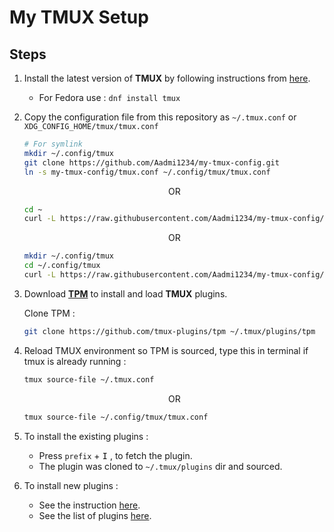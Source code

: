 # My TMUX Setup

## Steps

1. Install the latest version of **TMUX** by following instructions from [here](https://github.com/tmux/tmux/wiki/Installing).

   - For Fedora use : `dnf install tmux`

2. Copy the configuration file from this repository as `~/.tmux.conf` or `XDG_CONFIG_HOME/tmux/tmux.conf`

   ```bash
   # For symlink
   mkdir ~/.config/tmux
   git clone https://github.com/Aadmi1234/my-tmux-config.git
   ln -s my-tmux-config/tmux.conf ~/.config/tmux/tmux.conf
   ```

   <p style="text-align: center;">OR</p>

   ```bash
   cd ~
   curl -L https://raw.githubusercontent.com/Aadmi1234/my-tmux-config/master/tmux.conf | > .tmux.conf
   ```

   <p style="text-align: center;">OR</p>

   ```bash
   mkdir ~/.config/tmux
   cd ~/.config/tmux
   curl -L https://raw.githubusercontent.com/Aadmi1234/my-tmux-config/master/tmux.conf | > tmux.conf
   ```

4. Download [**TPM**](https://github.com/tmux-plugins/tpm) to install and load **TMUX** plugins.

   Clone TPM :

   ```bash
   git clone https://github.com/tmux-plugins/tpm ~/.tmux/plugins/tpm
   ```

5. Reload TMUX environment so TPM is sourced, type this in terminal if tmux is already running :

   ```bash
   tmux source-file ~/.tmux.conf
   ```

   <p style="text-align: center;">OR</p>

   ```bash
   tmux source-file ~/.config/tmux/tmux.conf
   ```

6. To install the existing plugins :

   - Press `prefix` + <kbd>I</kbd> , to fetch the plugin.
   - The plugin was cloned to `~/.tmux/plugins` dir and sourced.

7. To install new plugins :

   - See the instruction [here](https://github.com/tmux-plugins/tpm#installation).
   - See the list of plugins [here](https://github.com/tmux-plugins/list).
